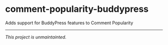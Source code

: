 # comment-popularity-buddypress
Adds support for BuddyPress features to Comment Popularity

-----
*This project is unmaintainted.*
